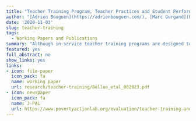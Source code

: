 ```yaml
---
title: "Teacher Training Program, Teacher Practices and Student Performance in Science: Evidence from a Randomized Study in French Primary Schools"
author: "[Adrien Bouguen](https://adrienbouguen.com/), [Marc Gurgand](https://www.parisschoolofeconomics.eu/en/gurgand-marc/), Valerie Munier and [André Tricot](http://andre.tricot.pagesperso-orange.fr/). "
date: '2020-11-03'
slug: teacher-training
tags:
  - Working Papers and Publications
summary: "Although in-service teacher training programs are designed to enhance the performance of several cohorts of students, there is little evidence on the persistence of their effects. We present the two-year results of a large-scale randomized study of an intensive in-service teacher training program conducted in France during and after the training program's implementation year. Our results highlight the short-run effectiveness of the training program: it successfully improves students' performance but only during the implementation year. A detailed analysis of teachers' outcomes indicates that teachers changed their pedagogical vision and practices but struggled to apply skills to contents not directly covered during training."
featured: yes
full_abstract: no
show_links: yes
links:
- icon: file-paper
  icon_pack: fa
  name: working paper
  url: research/teacher-training/Bellue_etal_082023.pdf
- icon: newspaper
  icon_pack: fa
  name: J-PAL
  url: https://www.povertyactionlab.org/evaluation/teacher-training-and-student-achievement-science-evidence-france
---
```

